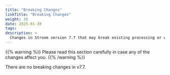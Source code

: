 ```yaml
---
title: "Breaking Changes"
linkTitle: "Breaking Changes"
weight: 30
date: 2025-01-30
tags: 
description: >
  Changes in Stroom version 7.7 that may break existing processing or ways of working.
---
```


{{% warning %}}
Please read this section carefully in case any of the changes affect you.
{{% /warning %}}

There are no breaking changes in v7.7.



